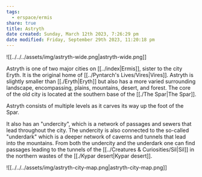 ```yaml
---
tags:
  - erspace/ermis
share: true
title: Astryth
date created: Sunday, March 12th 2023, 7:26:29 pm
date modified: Friday, September 29th 2023, 11:20:18 pm
---
```


![[../../../assets/img/astryth-wide.png|astryth-wide.png]]

Astryth is one of two major cities on [[../index|Ermis]], sister to the city Eryth. It is the original home of [[../Pyntarch's Lives/Vires|Vires]]. Astryth is slightly smaller than [[./Eryth|Eryth]] but also has a more varied surrounding landscape, encompassing, plains, mountains, desert, and forest. The core of the old city is located at the southern base of the [[./The Spar|The Spar]]. 

Astryth consists of  multiple levels as it carves its way up the foot of the Spar. 

It also has an "undercity", which is a network of passages and sewers that lead throughout the city. The undercity is also connected to the so-called "underdark" which is a deeper network of caverns and tunnels that lead into the mountains. From both the undercity and the underdark one can find passages leading to the tunnels of the [[../Creatures & Curiosities/Sil|Sil]] in the northern wastes of the [[./Kypar desert|Kypar desert]].

![[../../../assets/img/astryth-city-map.png|astryth-city-map.png]]
